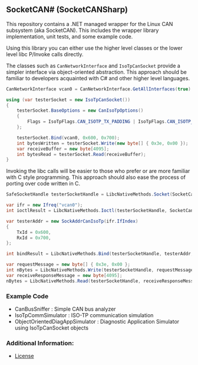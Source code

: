 ## SocketCAN# (SocketCANSharp)

This repository contains a .NET managed wrapper for the Linux CAN subsystem (aka SocketCAN). This includes the wrapper library implementation, unit tests, and some example code.

Using this library you can either use the higher level classes or the lower level libc P/Invoke calls directly. 

The classes such as `CanNetworkInterface` and `IsoTpCanSocket` provide a simpler interface via object-oriented abstraction. This approach should be familiar to developers acquainted with C# and other higher level languages.
```cs
CanNetworkInterface vcan0 = CanNetworkInterface.GetAllInterfaces(true).First(iface => iface.Name.Equals("vcan0"));

using (var testerSocket = new IsoTpCanSocket())
{
    testerSocket.BaseOptions = new CanIsoTpOptions()
    {
        Flags = IsoTpFlags.CAN_ISOTP_TX_PADDING | IsoTpFlags.CAN_ISOTP_WAIT_TX_DONE,
    };

    testerSocket.Bind(vcan0, 0x600, 0x700);
    int bytesWritten = testerSocket.Write(new byte[] { 0x3e, 0x00 });
    var receiveBuffer = new byte[4095];
    int bytesRead = testerSocket.Read(receiveBuffer);
}
```

Invoking the libc calls will be easier to those who prefer or are more familiar with C style programming. This approach should also ease the process of porting over code written in C.
```cs
SafeSocketHandle testerSocketHandle = LibcNativeMethods.Socket(SocketCanConstants.PF_CAN, SocketType.Dgram, SocketCanProtocolType.CAN_ISOTP);

var ifr = new Ifreq("vcan0");
int ioctlResult = LibcNativeMethods.Ioctl(testerSocketHandle, SocketCanConstants.SIOCGIFINDEX, ifr);

var testerAddr = new SockAddrCanIsoTp(ifr.IfIndex)
{
    TxId = 0x600,
    RxId = 0x700,
};

int bindResult = LibcNativeMethods.Bind(testerSocketHandle, testerAddr, Marshal.SizeOf(typeof(SockAddrCanIsoTp)));

var requestMessage = new byte[] { 0x3e, 0x00 };
int nBytes = LibcNativeMethods.Write(testerSocketHandle, requestMessage, requestMessage.Length);
var receiveResponseMessage = new byte[4095];
nBytes = LibcNativeMethods.Read(testerSocketHandle, receiveResponseMessage, receiveResponseMessage.Length);
```


### Example Code

* CanBusSniffer : Simple CAN bus analyzer
* IsoTpCommSimulator : ISO-TP communication simulation
* ObjectOrientedDiagAppSimulator : Diagnostic Application Simulator using IsoTpCanSocket objects


### Additional Information:

* [License](LICENSE.md)